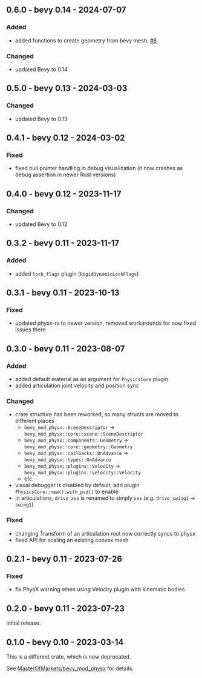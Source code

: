 ## 0.6.0 - bevy 0.14 - 2024-07-07

### Added

 - added functions to create geometry from bevy mesh, [#8](https://github.com/rlidwka/bevy_mod_physx/pull/8)

### Changed

 - updated Bevy to 0.14

## 0.5.0 - bevy 0.13 - 2024-03-03

### Changed

 - updated Bevy to 0.13

## 0.4.1 - bevy 0.12 - 2024-03-02

### Fixed

 - fixed null pointer handling in debug visualization (it now crashes as debug assertion in newer Rust versions)

## 0.4.0 - bevy 0.12 - 2023-11-17

### Changed

 - updated Bevy to 0.12

## 0.3.2 - bevy 0.11 - 2023-11-17

### Added

 - added `lock_flags` plugin (`RigidDynamicLockFlags`)

## 0.3.1 - bevy 0.11 - 2023-10-13

### Fixed

 - updated physx-rs to newer version, removed workarounds for now fixed issues there

## 0.3.0 - bevy 0.11 - 2023-08-07

### Added

 - added default material as an argument for `PhysicsCore` plugin
 - added articulation joint velocity and position sync

### Changed

 - crate structure has been reworked, so many structs are moved to different places
   - `bevy_mod_physx::SceneDescriptor` -> `bevy_mod_physx::core::scene::SceneDescriptor`
   - `bevy_mod_physx::components::Geometry` -> `bevy_mod_physx::core::geometry::Geometry`
   - `bevy_mod_physx::callbacks::OnAdvance` -> `bevy_mod_physx::types::OnAdvance`
   - `bevy_mod_physx::plugins::Velocity` -> `bevy_mod_physx::plugins::velocity::Velocity`
   - etc.
 - visual debugger is disabled by default, add plugin `PhysicsCore::new().with_pvd()` to enable
 - in articulations, `drive_xxx` is renamed to simply `xxx` (e.g. `drive_swing1` -> `swing1`)

### Fixed

 - changing Transform of an articulation root now correctly syncs to physx
 - fixed API for scaling an existing convex mesh

## 0.2.1 - bevy 0.11 - 2023-07-26

### Fixed

 - fix PhysX warning when using Velocity plugin with kinematic bodies

## 0.2.0 - bevy 0.11 - 2023-07-23

Initial release.

## 0.1.0 - bevy 0.10 - 2023-03-14

This is a different crate, which is now deprecated.

See [MasterOfMarkets/bevy_mod_physx](https://github.com/MasterOfMarkets/bevy_mod_physx) for details.
